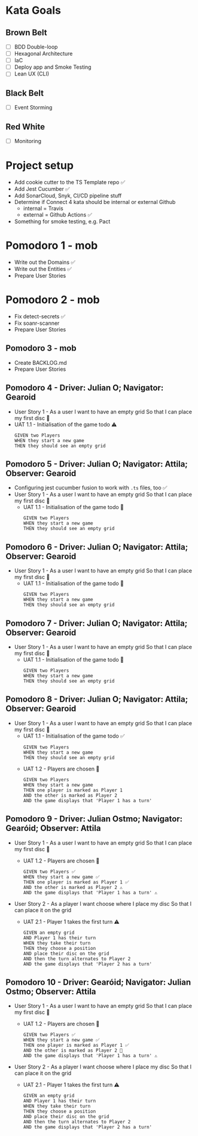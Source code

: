 # Kata Goals

## Brown Belt

- [ ] BDD Double-loop
- [ ] Hexagonal Architecture
- [ ] IaC
- [ ] Deploy app and Smoke Testing
- [ ] Lean UX (CLI)

## Black Belt

- [ ] Event Storming

## Red White

- [ ] Monitoring

# Project setup

- Add cookie cutter to the TS Template repo ✅
- Add Jest Cucumber ✅
- Add SonarCloud, Snyk, CI/CD pipeline stuff
- Determine if Connect 4 kata should be internal or external Github
  - internal = Travis
  - external = Github Actions ✅
- Something for smoke testing, e.g. Pact

# Pomodoro 1 - mob

- Write out the Domains ✅
- Write out the Entities ✅
- Prepare User Stories

# Pomodoro 2 - mob

- Fix detect-secrets ✅
- Fix soanr-scanner
- Prepare User Stories

## Pomodoro 3 - mob

- Create BACKLOG.md
- Prepare User Stories

## Pomodoro 4 - Driver: Julian O; Navigator: Gearoid

- User Story 1 - As a user I want to have an empty grid So that I can place my first disc 🚧
- UAT 1.1 - Initialisation of the game todo ⚠
  ```
  GIVEN two Players
  WHEN they start a new game
  THEN they should see an empty grid
  ```

## Pomodoro 5 - Driver: Julian O; Navigator: Attila; Observer: Gearoid

- Configuring jest cucumber fusion to work with `.ts` files, too ✅
- User Story 1 - As a user I want to have an empty grid So that I can place my first disc 🚧
  - UAT 1.1 - Initialisation of the game todo 🚧
    ```
    GIVEN two Players
    WHEN they start a new game
    THEN they should see an empty grid
    ```

## Pomodoro 6 - Driver: Julian O; Navigator: Attila; Observer: Gearoid

- User Story 1 - As a user I want to have an empty grid So that I can place my first disc 🚧
  - UAT 1.1 - Initialisation of the game todo 🚧
    ```
    GIVEN two Players
    WHEN they start a new game
    THEN they should see an empty grid
    ```

## Pomodoro 7 - Driver: Julian O; Navigator: Attila; Observer: Gearoid

- User Story 1 - As a user I want to have an empty grid So that I can place my first disc 🚧
  - UAT 1.1 - Initialisation of the game todo 🚧
    ```
    GIVEN two Players
    WHEN they start a new game
    THEN they should see an empty grid
    ```

## Pomodoro 8 - Driver: Julian O; Navigator: Attila; Observer: Gearoid

- User Story 1 - As a user I want to have an empty grid So that I can place my first disc 🚧
  - UAT 1.1 - Initialisation of the game todo ✅
    ```
    GIVEN two Players
    WHEN they start a new game
    THEN they should see an empty grid
    ```
  - UAT 1.2 - Players are chosen 🚧
    ```
    GIVEN two Players
    WHEN they start a new game
    THEN one player is marked as Player 1
    AND the other is marked as Player 2
    AND the game displays that 'Player 1 has a turn'
    ```

## Pomodoro 9 - Driver: Julian Ostmo; Navigator: Gearóid; Observer: Attila

- User Story 1 - As a user I want to have an empty grid So that I can place my first disc 🚧

  - UAT 1.2 - Players are chosen 🚧
    ```
    GIVEN two Players ✅
    WHEN they start a new game ✅
    THEN one player is marked as Player 1 ✅
    AND the other is marked as Player 2 ⚠
    AND the game displays that 'Player 1 has a turn' ⚠
    ```

- User Story 2 - As a player I want choose where I place my disc So that I can place it on the grid

  - UAT 2.1 - Player 1 takes the first turn ⚠

    ```
    GIVEN an empty grid
    AND Player 1 has their turn
    WHEN they take their turn
    THEN they choose a position
    AND place their disc on the grid
    AND then the turn alternates to Player 2
    AND the game displays that 'Player 2 has a turn'
    ```

## Pomodoro 10 - Driver: Gearóid; Navigator: Julian Ostmo; Observer: Attila

- User Story 1 - As a user I want to have an empty grid So that I can place my first disc 🚧

  - UAT 1.2 - Players are chosen 🚧
    ```
    GIVEN two Players ✅
    WHEN they start a new game ✅
    THEN one player is marked as Player 1 ✅
    AND the other is marked as Player 2 🚧
    AND the game displays that 'Player 1 has a turn' ⚠
    ```

- User Story 2 - As a player I want choose where I place my disc So that I can place it on the grid

  - UAT 2.1 - Player 1 takes the first turn ⚠

    ```
    GIVEN an empty grid
    AND Player 1 has their turn
    WHEN they take their turn
    THEN they choose a position
    AND place their disc on the grid
    AND then the turn alternates to Player 2
    AND the game displays that 'Player 2 has a turn'
    ```
